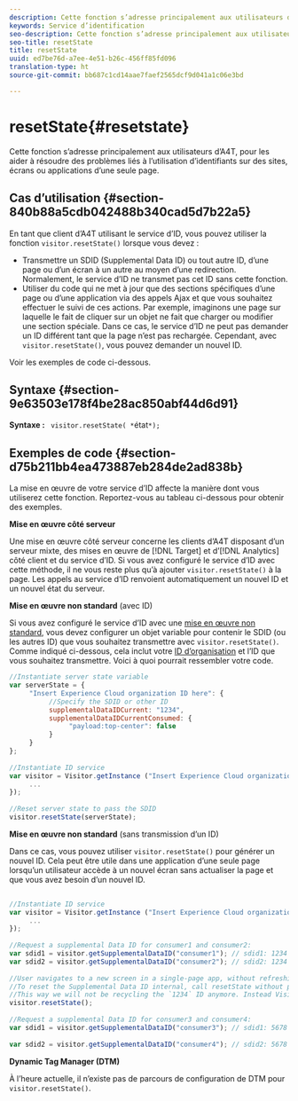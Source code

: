 ```yaml
---
description: Cette fonction s’adresse principalement aux utilisateurs d’A4T, pour les aider à résoudre des problèmes liés à l’utilisation d’identifiants sur des sites, écrans ou applications d’une seule page.
keywords: Service d’identification
seo-description: Cette fonction s’adresse principalement aux utilisateurs d’A4T, pour les aider à résoudre des problèmes liés à l’utilisation d’identifiants sur des sites, écrans ou applications d’une seule page.
seo-title: resetState
title: resetState
uuid: ed7be76d-a7ee-4e51-b26c-456ff85fd096
translation-type: ht
source-git-commit: bb687c1cd14aae7faef2565dcf9d041a1c06e3bd

---
```



# resetState{#resetstate}

Cette fonction s’adresse principalement aux utilisateurs d’A4T, pour les aider à résoudre des problèmes liés à l’utilisation d’identifiants sur des sites, écrans ou applications d’une seule page.

## Cas d’utilisation {#section-840b88a5cdb042488b340cad5d7b22a5}

En tant que client d’A4T utilisant le service d’ID, vous pouvez utiliser la fonction `visitor.resetState()` lorsque vous devez :

* Transmettre un SDID (Supplemental Data ID) ou tout autre ID, d’une page ou d’un écran à un autre au moyen d’une redirection. Normalement, le service d’ID ne transmet pas cet ID sans cette fonction.
* Utiliser du code qui ne met à jour que des sections spécifiques d’une page ou d’une application via des appels Ajax et que vous souhaitez effectuer le suivi de ces actions. Par exemple, imaginons une page sur laquelle le fait de cliquer sur un objet ne fait que charger ou modifier une section spéciale. Dans ce cas, le service d’ID ne peut pas demander un ID différent tant que la page n’est pas rechargée. Cependant, avec `visitor.resetState()`, vous pouvez demander un nouvel ID.

Voir les exemples de code ci-dessous.

## Syntaxe {#section-9e63503e178f4be28ac850abf44d6d91}

**Syntaxe :** ` visitor.resetState( *`état`*);`

## Exemples de code {#section-d75b211bb4ea473887eb284de2ad838b}

La mise en œuvre de votre service d’ID affecte la manière dont vous utiliserez cette fonction. Reportez-vous au tableau ci-dessous pour obtenir des exemples.

**Mise en œuvre côté serveur**

Une mise en œuvre côté serveur concerne les clients d’A4T disposant d’un serveur mixte, des mises en œuvre de [!DNL Target] et d’[!DNL Analytics] côté client et du service d’ID. Si vous avez configuré le service d’ID avec cette méthode, il ne vous reste plus qu’à ajouter `visitor.resetState()` à la page. Les appels au service d’ID renvoient automatiquement un nouvel ID et un nouvel état du serveur.

**Mise en œuvre non standard** (avec ID)

Si vous avez configuré le service d’ID avec une [mise en œuvre non standard](../../mcvid-implementation-guides/mcvid-implementation-guides.md#section-2c4f2db1f9704315a7cccab6d2e07113), vous devez configurer un objet variable pour contenir le SDID (ou les autres ID) que vous souhaitez transmettre avec `visitor.resetState()`. Comme indiqué ci-dessous, cela inclut votre [ID d’organisation](../../mcvid-reference/mcvid-requirements.md#section-a02f537129a64ffbb690d5738d360c26) et l’ID que vous souhaitez transmettre. Voici à quoi pourrait ressembler votre code.

```js
//Instantiate server state variable 
var serverState = { 
     "Insert Experience Cloud organization ID here": { 
          //Specify the SDID or other ID 
          supplementalDataIDCurrent: "1234", 
          supplementalDataIDCurrentConsumed: { 
               "payload:top-center": false 
          } 
     } 
}; 
 
//Instantiate ID service 
var visitor = Visitor.getInstance ("Insert Experience Cloud organization ID here", { 
     ... 
}); 
 
//Reset server state to pass the SDID 
visitor.resetState(serverState);
```

**Mise en œuvre non standard** (sans transmission d’un ID)

Dans ce cas, vous pouvez utiliser `visitor.resetState()` pour générer un nouvel ID. Cela peut être utile dans une application d’une seule page lorsqu’un utilisateur accède à un nouvel écran sans actualiser la page et que vous avez besoin d’un nouvel ID.

```js
 
//Instantiate ID service 
var visitor = Visitor.getInstance ("Insert Experience Cloud organization ID here", { 
     ... 
}); 
 
//Request a supplemental Data ID for consumer1 and consumer2: 
var sdid1 = visitor.getSupplementalDataID("consumer1"); // sdid1: 1234 
var sdid2 = visitor.getSupplementalDataID("consumer2"); // sdid2: 1234 
 
//User navigates to a new screen in a single-page app, without refreshing the page. 
//To reset the Supplemental Data ID internal, call resetState without passing any parameters. 
//This way we will not be recycling the `1234` ID anymore. Instead Visitor will generate a new supplemental Data ID going forward. 
visitor.resetState(); 
 
//Request a supplemental Data ID for consumer3 and consumer4: 
var sdid1 = visitor.getSupplementalDataID("consumer3"); // sdid1: 5678 
 
var sdid2 = visitor.getSupplementalDataID("consumer4"); // sdid2: 5678
```

**Dynamic Tag Manager (DTM)**

À l’heure actuelle, il n’existe pas de parcours de configuration de DTM pour `visitor.resetState()`.
